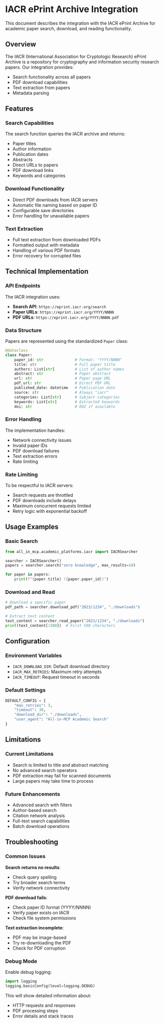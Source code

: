 # IACR ePrint Archive Integration

This document describes the integration with the IACR ePrint Archive for academic paper search, download, and reading functionality.

## Overview

The IACR (International Association for Cryptologic Research) ePrint Archive is a repository for cryptography and information security research papers. Our integration provides:

- Search functionality across all papers
- PDF download capabilities
- Text extraction from papers
- Metadata parsing

## Features

### Search Capabilities

The search function queries the IACR archive and returns:

- Paper titles
- Author information
- Publication dates
- Abstracts
- Direct URLs to papers
- PDF download links
- Keywords and categories

### Download Functionality

- Direct PDF downloads from IACR servers
- Automatic file naming based on paper ID
- Configurable save directories
- Error handling for unavailable papers

### Text Extraction

- Full text extraction from downloaded PDFs
- Formatted output with metadata
- Handling of various PDF formats
- Error recovery for corrupted files

## Technical Implementation

### API Endpoints

The IACR integration uses:

- **Search API**: `https://eprint.iacr.org/search`
- **Paper URLs**: `https://eprint.iacr.org/YYYY/NNNN`
- **PDF URLs**: `https://eprint.iacr.org/YYYY/NNNN.pdf`

### Data Structure

Papers are represented using the standardized `Paper` class:

```python
@dataclass
class Paper:
    paper_id: str              # Format: "YYYY/NNNN"
    title: str                 # Full paper title
    authors: List[str]         # List of author names
    abstract: str              # Paper abstract
    url: str                   # Paper page URL
    pdf_url: str               # Direct PDF URL
    published_date: datetime   # Publication date
    source: str                # Always "iacr"
    categories: List[str]      # Subject categories
    keywords: List[str]        # Extracted keywords
    doi: str                   # DOI if available
```

### Error Handling

The implementation handles:

- Network connectivity issues
- Invalid paper IDs
- PDF download failures
- Text extraction errors
- Rate limiting

### Rate Limiting

To be respectful to IACR servers:

- Search requests are throttled
- PDF downloads include delays
- Maximum concurrent requests limited
- Retry logic with exponential backoff

## Usage Examples

### Basic Search

```python
from all_in_mcp.academic_platforms.iacr import IACRSearcher

searcher = IACRSearcher()
papers = searcher.search("zero knowledge", max_results=10)

for paper in papers:
    print(f"{paper.title} ({paper.paper_id})")
```

### Download and Read

```python
# Download a specific paper
pdf_path = searcher.download_pdf("2023/1234", "./downloads")

# Extract text content
text_content = searcher.read_paper("2023/1234", "./downloads")
print(text_content[:500])  # First 500 characters
```

## Configuration

### Environment Variables

- `IACR_DOWNLOAD_DIR`: Default download directory
- `IACR_MAX_RETRIES`: Maximum retry attempts
- `IACR_TIMEOUT`: Request timeout in seconds

### Default Settings

```python
DEFAULT_CONFIG = {
    "max_retries": 3,
    "timeout": 30,
    "download_dir": "./downloads",
    "user_agent": "All-in-MCP Academic Search"
}
```

## Limitations

### Current Limitations

- Search is limited to title and abstract matching
- No advanced search operators
- PDF extraction may fail for scanned documents
- Large papers may take time to process

### Future Enhancements

- Advanced search with filters
- Author-based search
- Citation network analysis
- Full-text search capabilities
- Batch download operations

## Troubleshooting

### Common Issues

**Search returns no results**:

- Check query spelling
- Try broader search terms
- Verify network connectivity

**PDF download fails**:

- Check paper ID format (YYYY/NNNN)
- Verify paper exists on IACR
- Check file system permissions

**Text extraction incomplete**:

- PDF may be image-based
- Try re-downloading the PDF
- Check for PDF corruption

### Debug Mode

Enable debug logging:

```python
import logging
logging.basicConfig(level=logging.DEBUG)
```

This will show detailed information about:

- HTTP requests and responses
- PDF processing steps
- Error details and stack traces
